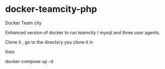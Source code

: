 # docker-teamcity-php
Docker Team city

Enhanced version of docker to run teamcity / mysql and three user agents.

Clone it , go to the directory you clone it in 

then

docker-compose up -d 

